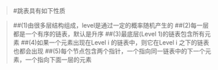 >#跳表具有如下性质

>##(1)由很多层结构组成，level是通过一定的概率随机产生的
>##(2)每一层都是一个有序的链表，默认是升序
>##(3)最底层(Level 1)的链表包含所有元素
>##(4)如果一个元素出现在Level i 的链表中，则它在Level i 之下的链表也都会出现
>##(5)每个节点包含两个指针，一个指向同一链表中的下一个元素，一个指向下面一层的元素
